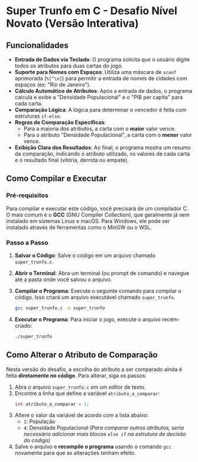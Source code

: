# Super Trunfo em C - Desafio Nível Novato (Versão Interativa)

## Funcionalidades

  * **Entrada de Dados via Teclado**: O programa solicita que o usuário digite todos os atributos para duas cartas do jogo.
  * **Suporte para Nomes com Espaços**: Utiliza uma máscara de `scanf` aprimorada (`%[^\n]`) para permitir a entrada de nomes de cidades com espaços (ex: "Rio de Janeiro").
  * **Cálculo Automático de Atributos**: Após a entrada de dados, o programa calcula e exibe a "Densidade Populacional" e o "PIB per capita" para cada carta.
  * **Comparação Lógica**: A lógica para determinar o vencedor é feita com estruturas `if-else`.
  * **Regras de Comparação Específicas**:
      * Para a maioria dos atributos, a carta com o **maior** valor vence.
      * Para o atributo "Densidade Populacional", a carta com o **menor** valor vence.
  * **Exibição Clara dos Resultados**: Ao final, o programa mostra um resumo da comparação, indicando o atributo utilizado, os valores de cada carta e o resultado final (vitória, derrota ou empate).

## Como Compilar e Executar

### Pré-requisitos

Para compilar e executar este código, você precisará de um compilador C. O mais comum é o **GCC** (GNU Compiler Collection), que geralmente já vem instalado em sistemas Linux e macOS. Para Windows, ele pode ser instalado através de ferramentas como o MinGW ou o WSL.

### Passo a Passo

1.  **Salvar o Código**: Salve o código em um arquivo chamado `super_trunfo.c`.

2.  **Abrir o Terminal**: Abra um terminal (ou prompt de comando) e navegue até a pasta onde você salvou o arquivo.

3.  **Compilar o Programa**: Execute o seguinte comando para compilar o código. Isso criará um arquivo executável chamado `super_trunfo`.

    ```sh
    gcc super_trunfo.c -o super_trunfo
    ```

4.  **Executar o Programa**: Para iniciar o jogo, execute o arquivo recém-criado:

    ```sh
    ./super_trunfo
    ```

## Como Alterar o Atributo de Comparação

Nesta versão do desafio, a escolha do atributo a ser comparado ainda é feita **diretamente no código**. Para alterar, siga os passos:

1.  Abra o arquivo `super_trunfo.c` em um editor de texto.
2.  Encontre a linha que define a variável `atributo_a_comparar`:
    ```c
    int atributo_a_comparar = 1;
    ```
3.  Altere o valor da variável de acordo com a lista abaixo:
      * `1`: População
      * `4`: Densidade Populacional
        *(Para comparar outros atributos, seria necessário adicionar mais blocos `else if` na estrutura de decisão do código)*
4.  Salve o arquivo e **recompile o programa** usando o comando `gcc` novamente para que as alterações tenham efeito.